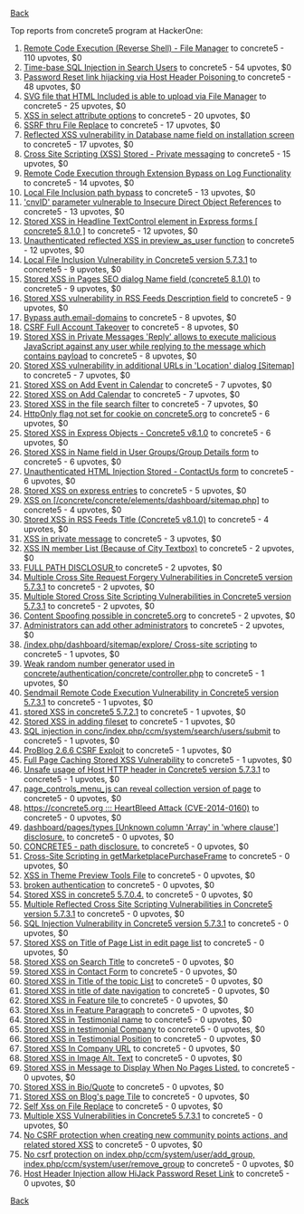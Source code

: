 [Back](../README.md)

Top reports from concrete5 program at HackerOne:

1. [Remote Code Execution (Reverse Shell) - File Manager](https://hackerone.com/reports/768322) to concrete5 - 110 upvotes, $0
2. [Time-base SQL Injection in Search Users](https://hackerone.com/reports/876800) to concrete5 - 54 upvotes, $0
3. [Password Reset link hijacking via Host Header Poisoning ](https://hackerone.com/reports/226659) to concrete5 - 48 upvotes, $0
4. [SVG file that HTML Included is able to upload via File Manager](https://hackerone.com/reports/437863) to concrete5 - 25 upvotes, $0
5. [XSS in select attribute options](https://hackerone.com/reports/753567) to concrete5 - 20 upvotes, $0
6. [SSRF thru File Replace](https://hackerone.com/reports/243865) to concrete5 - 17 upvotes, $0
7. [Reflected XSS vulnerability in Database name field on installation screen](https://hackerone.com/reports/289330) to concrete5 - 17 upvotes, $0
8. [Cross Site Scripting (XSS) Stored - Private messaging](https://hackerone.com/reports/768313) to concrete5 - 15 upvotes, $0
9. [Remote Code Execution through Extension Bypass on Log Functionality](https://hackerone.com/reports/841947) to concrete5 - 14 upvotes, $0
10. [Local File Inclusion path bypass](https://hackerone.com/reports/147570) to concrete5 - 13 upvotes, $0
11. ['cnvID' parameter vulnerable to Insecure Direct Object References](https://hackerone.com/reports/265284) to concrete5 - 13 upvotes, $0
12. [Stored XSS in Headline TextControl element in Express forms [ concrete5 8.1.0 ]](https://hackerone.com/reports/230278) to concrete5 - 12 upvotes, $0
13. [Unauthenticated reflected XSS in preview_as_user function](https://hackerone.com/reports/643442) to concrete5 - 12 upvotes, $0
14. [Local File Inclusion Vulnerability in Concrete5 version 5.7.3.1](https://hackerone.com/reports/59665) to concrete5 - 9 upvotes, $0
15. [Stored XSS in Pages SEO dialog Name field (concrete5 8.1.0)](https://hackerone.com/reports/230029) to concrete5 - 9 upvotes, $0
16. [Stored XSS vulnerability in RSS Feeds Description field](https://hackerone.com/reports/248133) to concrete5 - 9 upvotes, $0
17. [Bypass auth.email-domains](https://hackerone.com/reports/4795) to concrete5 - 8 upvotes, $0
18. [CSRF Full Account Takeover](https://hackerone.com/reports/152052) to concrete5 - 8 upvotes, $0
19. [Stored XSS in Private Messages 'Reply' allows to execute malicious JavaScript against any user while replying to the message which contains payload](https://hackerone.com/reports/247517) to concrete5 - 8 upvotes, $0
20. [Stored XSS vulnerability in additional URLs in 'Location' dialog [Sitemap]](https://hackerone.com/reports/251358) to concrete5 - 7 upvotes, $0
21. [Stored XSS on Add Event in Calendar](https://hackerone.com/reports/300532) to concrete5 - 7 upvotes, $0
22. [Stored XSS on Add Calendar](https://hackerone.com/reports/300571) to concrete5 - 7 upvotes, $0
23. [Stored XSS in the file search filter](https://hackerone.com/reports/873584) to concrete5 - 7 upvotes, $0
24. [HttpOnly flag not set for cookie on concrete5.org](https://hackerone.com/reports/4792) to concrete5 - 6 upvotes, $0
25. [Stored XSS in Express Objects - Concrete5 v8.1.0](https://hackerone.com/reports/221325) to concrete5 - 6 upvotes, $0
26. [Stored XSS in Name field in User Groups/Group Details form](https://hackerone.com/reports/247521) to concrete5 - 6 upvotes, $0
27. [Unauthenticated HTML Injection Stored - ContactUs form](https://hackerone.com/reports/768327) to concrete5 - 6 upvotes, $0
28. [Stored XSS on express entries](https://hackerone.com/reports/873474) to concrete5 - 5 upvotes, $0
29. [XSS on [/concrete/concrete/elements/dashboard/sitemap.php]](https://hackerone.com/reports/6853) to concrete5 - 4 upvotes, $0
30. [Stored XSS in RSS Feeds Title (Concrete5 v8.1.0)](https://hackerone.com/reports/221380) to concrete5 - 4 upvotes, $0
31. [XSS in private message](https://hackerone.com/reports/4826) to concrete5 - 3 upvotes, $0
32. [XSS IN member List (Because of City Textbox)](https://hackerone.com/reports/4839) to concrete5 - 2 upvotes, $0
33. [FULL PATH DISCLOSUR ](https://hackerone.com/reports/7736) to concrete5 - 2 upvotes, $0
34. [Multiple Cross Site Request Forgery Vulnerabilities in Concrete5 version 5.7.3.1](https://hackerone.com/reports/59660) to concrete5 - 2 upvotes, $0
35. [Multiple Stored Cross Site Scripting Vulnerabilities in Concrete5 version 5.7.3.1](https://hackerone.com/reports/59662) to concrete5 - 2 upvotes, $0
36. [Content Spoofing possible in concrete5.org](https://hackerone.com/reports/168078) to concrete5 - 2 upvotes, $0
37. [Administrators can add other administrators](https://hackerone.com/reports/304642) to concrete5 - 2 upvotes, $0
38. [/index.php/dashboard/sitemap/explore/ Cross-site scripting](https://hackerone.com/reports/4808) to concrete5 - 1 upvotes, $0
39. [Weak random number generator used in concrete/authentication/concrete/controller.php](https://hackerone.com/reports/31171) to concrete5 - 1 upvotes, $0
40. [Sendmail Remote Code Execution Vulnerability in Concrete5 version 5.7.3.1](https://hackerone.com/reports/59663) to concrete5 - 1 upvotes, $0
41. [stored XSS in concrete5 5.7.2.1](https://hackerone.com/reports/38890) to concrete5 - 1 upvotes, $0
42. [Stored XSS in adding fileset](https://hackerone.com/reports/42248) to concrete5 - 1 upvotes, $0
43. [SQL injection in conc/index.php/ccm/system/search/users/submit](https://hackerone.com/reports/38778) to concrete5 - 1 upvotes, $0
44. [ProBlog 2.6.6 CSRF Exploit](https://hackerone.com/reports/133847) to concrete5 - 1 upvotes, $0
45. [Full Page Caching Stored XSS Vulnerability](https://hackerone.com/reports/148300) to concrete5 - 1 upvotes, $0
46. [Unsafe usage of Host HTTP header in Concrete5 version 5.7.3.1](https://hackerone.com/reports/59666) to concrete5 - 1 upvotes, $0
47. [page_controls_menu_js can reveal collection version of page](https://hackerone.com/reports/4938) to concrete5 - 0 upvotes, $0
48. [https://concrete5.org ::: HeartBleed Attack (CVE-2014-0160)](https://hackerone.com/reports/6475) to concrete5 - 0 upvotes, $0
49. [dashboard/pages/types [Unknown column 'Array' in 'where clause'] disclosure.](https://hackerone.com/reports/4811) to concrete5 - 0 upvotes, $0
50. [CONCRETE5 - path disclosure.](https://hackerone.com/reports/4931) to concrete5 - 0 upvotes, $0
51. [Cross-Site Scripting in getMarketplacePurchaseFrame](https://hackerone.com/reports/6843) to concrete5 - 0 upvotes, $0
52. [XSS in Theme Preview Tools File](https://hackerone.com/reports/4777) to concrete5 - 0 upvotes, $0
53. [broken authentication](https://hackerone.com/reports/23921) to concrete5 - 0 upvotes, $0
54. [Stored XSS in concrete5 5.7.0.4.](https://hackerone.com/reports/30019) to concrete5 - 0 upvotes, $0
55. [Multiple Reflected Cross Site Scripting Vulnerabilities in Concrete5 version 5.7.3.1](https://hackerone.com/reports/59661) to concrete5 - 0 upvotes, $0
56. [SQL Injection Vulnerability in Concrete5 version 5.7.3.1](https://hackerone.com/reports/59664) to concrete5 - 0 upvotes, $0
57. [Stored XSS on Title of Page List in edit page list](https://hackerone.com/reports/50554) to concrete5 - 0 upvotes, $0
58. [Stored XSS on Search Title](https://hackerone.com/reports/50556) to concrete5 - 0 upvotes, $0
59. [Stored XSS in Contact Form](https://hackerone.com/reports/50564) to concrete5 - 0 upvotes, $0
60. [Stored XSS in Title of the topic List](https://hackerone.com/reports/50626) to concrete5 - 0 upvotes, $0
61. [Stored XSS in title of date navigation](https://hackerone.com/reports/50627) to concrete5 - 0 upvotes, $0
62. [Stored XSS in Feature tile ](https://hackerone.com/reports/50639) to concrete5 - 0 upvotes, $0
63. [Stored Xss in Feature Paragraph](https://hackerone.com/reports/50642) to concrete5 - 0 upvotes, $0
64. [Stored XSS in  Testimonial  name](https://hackerone.com/reports/50644) to concrete5 - 0 upvotes, $0
65. [Stored XSS in testimonial Company](https://hackerone.com/reports/50656) to concrete5 - 0 upvotes, $0
66. [Stored XSS in Testimonial Position](https://hackerone.com/reports/50645) to concrete5 - 0 upvotes, $0
67. [Stored XSS In Company URL](https://hackerone.com/reports/50662) to concrete5 - 0 upvotes, $0
68. [Stored XSS in Image Alt. Text](https://hackerone.com/reports/50782) to concrete5 - 0 upvotes, $0
69. [Stored XSS in Message to Display When No Pages Listed.](https://hackerone.com/reports/50780) to concrete5 - 0 upvotes, $0
70. [Stored XSS in Bio/Quote](https://hackerone.com/reports/50779) to concrete5 - 0 upvotes, $0
71. [Stored XSS on Blog's page Tile](https://hackerone.com/reports/50552) to concrete5 - 0 upvotes, $0
72. [Self Xss on File Replace](https://hackerone.com/reports/50481) to concrete5 - 0 upvotes, $0
73. [Multiple XSS Vulnerabilities in Concrete5 5.7.3.1](https://hackerone.com/reports/62294) to concrete5 - 0 upvotes, $0
74. [No CSRF protection when creating new community points actions, and related stored XSS](https://hackerone.com/reports/65808) to concrete5 - 0 upvotes, $0
75. [No csrf protection on index.php/ccm/system/user/add_group, index.php/ccm/system/user/remove_group](https://hackerone.com/reports/64184) to concrete5 - 0 upvotes, $0
76. [Host Header Injection allow HiJack Password Reset Link](https://hackerone.com/reports/301592) to concrete5 - 0 upvotes, $0


[Back](../README.md)